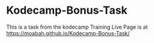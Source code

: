 # Kodecamp-Bonus-Task
This is a task from the kodecamp Training
Live Page is at https://moabah.github.io/Kodecamp-Bonus-Task/
